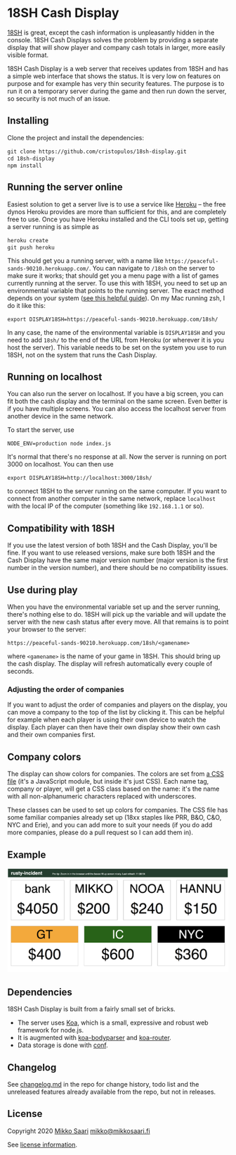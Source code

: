# 18SH Cash Display

[18SH](https://github.com/msaari/18sh) is great, except the cash information is unpleasantly hidden in the console. 18SH Cash Displays solves the problem by providing a separate display that will show player and company cash totals in larger, more easily visible format.

18SH Cash Display is a web server that receives updates from 18SH and has a simple web interface that shows the status. It is very low on features on purpose and for example has very thin security features. The purpose is to run it on a temporary server during the game and then run down the server, so security is not much of an issue.

## Installing

Clone the project and install the dependencies:

	git clone https://github.com/cristopulos/18sh-display.git
	cd 18sh-display
	npm install

## Running the server online

Easiest solution to get a server live is to use a service like [Heroku](https://www.heroku.com/) – the free dynos Heroku provides are more than sufficient for this, and are completely free to use. Once you have Heroku installed and the CLI tools set up, getting a server running is as simple as

	heroku create
	git push heroku

This should get you a running server, with a name like `https://peaceful-sands-90210.herokuapp.com/`. You can navigate to `/18sh` on the server to make sure it works; that should get you a menu page with a list of games currently running at the server. To use this with 18SH, you need to set up an environmental variable that points to the running server. The exact method depends on your system ([see this helpful guide](https://www.schrodinger.com/kb/1842)). On my Mac running zsh, I do it like this:

	export DISPLAY18SH=https://peaceful-sands-90210.herokuapp.com/18sh/

In any case, the name of the environmental variable is `DISPLAY18SH` and you need to add `18sh/` to the end of the URL from Heroku (or wherever it is you host the server). This variable needs to be set on the system you use to run 18SH, not on the system that runs the Cash Display.

## Running on localhost

You can also run the server on localhost. If you have a big screen, you can fit both the cash display and the terminal on the same screen. Even better is if you have multiple screens. You can also access the localhost server from another device in the same network.

To start the server, use

	NODE_ENV=production node index.js

It's normal that there's no response at all. Now the server is running on port 3000 on localhost. You can then use

	export DISPLAY18SH=http://localhost:3000/18sh/

to connect 18SH to the server running on the same computer. If you want to connect from another computer in the same network, replace `localhost` with the local IP of the computer (something like `192.168.1.1` or so).

## Compatibility with 18SH

If you use the latest version of both 18SH and the Cash Display, you'll be fine. If you want to use released versions, make sure both 18SH and the Cash Display have the same major version number (major version is the first number in the version number), and there should be no compatibility issues.

## Use during play

When you have the environmental variable set up and the server running, there's nothing else to do. 18SH will pick up the variable and will update the server with the new cash status after every move. All that remains is to point your browser to the server:

	https://peaceful-sands-90210.herokuapp.com/18sh/<gamename>

where `<gamename>` is the name of your game in 18SH. This should bring up the cash display. The display will refresh automatically every couple of seconds.

### Adjusting the order of companies

If you want to adjust the order of companies and players on the display, you can move a company to the top of the list by clicking it. This can be helpful for example when each player is using their own device to watch the display. Each player can then have their own display show their own cash and their own companies first.

## Company colors

The display can show colors for companies. The colors are set from [a CSS file](/css/style.js) (it's a JavaScript module, but inside it's just CSS). Each name tag, company or player, will get a CSS class based on the name: it's the name with all non-alphanumeric characters replaced with underscores.

These classes can be used to set up colors for companies. The CSS file has some familiar companies already set up (18xx staples like PRR, B&O, C&O, NYC and Erie), and you can add more to suit your needs (if you do add more companies, please do a pull request so I can add them in).

## Example

![Example image](sample-game.jpg)

## Dependencies

18SH Cash Display is built from a fairly small set of bricks.

- The server uses [Koa](https://koajs.com/), which is a small, expressive and robust web framework for node.js.
- It is augmented with [koa-bodyparser](https://github.com/koajs/bodyparser) and [koa-router](https://github.com/ZijianHe/koa-router).
- Data storage is done with [conf](https://github.com/sindresorhus/conf).

## Changelog

See [changelog.md](changelog.md) in the repo for change history, todo list and
the unreleased features already available from the repo, but not in releases.

## License

Copyright 2020 [Mikko Saari](https://github.com/msaari/) mikko@mikkosaari.fi

See [license information](LICENSE).

